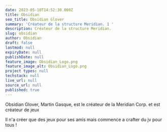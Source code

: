 ```yaml
---
date: 2023-05-10T14:52:30.000Z
title: Obsidian
seo_title: Obsidian Glover
summary: 'Créateur de la structure Meridian. 1 '
description: Créateur de la structure Meridian.
slug: obsidian
author: Obsidian
draft: false
lastmod: null
expiryDate: null
publishDate: null
feature_image: Obsidian_Logo.png
feature_image_alt: Obsidian_Logo.png
project types: null
techstack: null
live_url: null
source_url: null
published: true
---
```


Obsidian Glover, Martin Gasque, est le créateur de la Meridian Corp. et est créateur de jeux

Il n'a créer que des jeux pour ses amis mais commence a crafter du jv pour tous !
